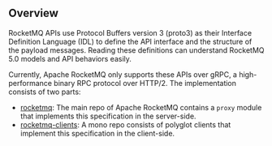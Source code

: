## Overview
RocketMQ APIs use Protocol Buffers version 3 (proto3) as their Interface Definition Language (IDL) to define the API interface and the structure of the payload messages. Reading these definitions can understand RocketMQ 5.0 models and API behaviors easily.

Currently, Apache RocketMQ only supports these APIs over gRPC, a high-performance binary RPC protocol over HTTP/2. The implementation consists of two parts:

  * [rocketmq](https://github.com/apache/rocketmq): The main repo of Apache RocketMQ contains a `proxy` module that implements this specification in the server-side.
  * [rocketmq-clients](https://github.com/apache/rocketmq-clients): A mono repo consists of polyglot clients that implement this specification in the client-side.
